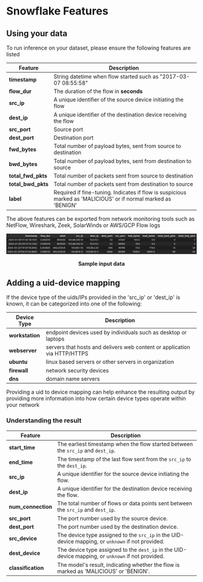 # Snowflake Features

## Using your data
To run inference on your dataset, please ensure the following features are listed

| **Feature**        | **Description**                                                                                                |
|--------------------|----------------------------------------------------------------------------------------------------------------|
| **timestamp**      | String datetime when flow started such as "2017-03-07 08:55:58"                                                |
| **flow_dur**       | The duration of the flow in **seconds**                                                                        |
| **src_ip**         | A unique identifier of the source device initiating the flow                                                   |
| **dest_ip**        | A unique identifier of the destination device receiving the flow                                               |
| **src_port**       | Source port                                                                                                    |
| **dest_port**      | Destination port                                                                                               |
| **fwd_bytes**      | Total number of payload bytes, sent from source to destination                                                 |
| **bwd_bytes**      | Total number of payload bytes, sent from destination to source                                                 |
| **total_fwd_pkts** | Total number of packets sent from source to destination                                                        |
| **total_bwd_pkts** | Total number of packets sent from destination to source                                                        |
| **label**          | Required if fine-tuning. Indicates if flow is suspicious marked as 'MALICIOUS' or if normal marked as 'BENIGN' |

The above features can be exported from network monitoring tools such as NetFlow, Wireshark, Zeek, SolarWinds or AWS/GCP Flow logs

<div style="text-align: center;">
  <img src="../static/img/input_data_sample.png" alt="Sample input data" title="Sample input data"></img>
  <p><strong>Sample input data</strong> </p>
</div>


## Adding a uid-device mapping
If the device type of the uids/IPs provided in the 'src_ip' or 'dest_ip' is known, it can be categorized into one of 
the following: 

| **Device Type** | **Description**                                                           |
|-----------------|---------------------------------------------------------------------------|
| **workstation** | endpoint devices used by individuals such as desktop or laptops           |
| **webserver**   | servers that hosts and delivers web content or application via HTTP/HTTPS |
| **ubuntu**      | linux based servers or other servers in organization                      |
| **firewall**    | network security devices                                                  |
| **dns**         | domain name servers                                                       |

Providing a uid to device mapping can help enhance the resulting output by providing more information into how 
certain device types operate within your network


### Understanding the result
| **Feature**        | **Description**                                                                                    |
|--------------------|----------------------------------------------------------------------------------------------------|
| **start_time**     | The earliest timestamp when the flow started between the `src_ip` and `dest_ip`.                   |
| **end_time**       | The timestamp of the last flow sent from the `src_ip` to the `dest_ip`.                            |
| **src_ip**         | A unique identifier for the source device initiating the flow.                                     |
| **dest_ip**        | A unique identifier for the destination device receiving the flow.                                 |
| **num_connection** | The total number of flows or data points sent between the `src_ip` and `dest_ip`.                  |
| **src_port**       | The port number used by the source device.                                                         |
| **dest_port**      | The port number used by the destination device.                                                    |
| **src_device**     | The device type assigned to the `src_ip` in the UID-device mapping, or `unknown` if not provided.  |
| **dest_device**    | The device type assigned to the `dest_ip` in the UID-device mapping, or `unknown` if not provided. |
| **classification** | The model's result, indicating whether the flow is marked as 'MALICIOUS' or 'BENIGN'.              |








